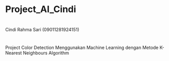 # Project_AI_Cindi
#
#
Cindi Rahma Sari (09011281924151)
#
Project Color Detection Menggunakan Machine Learning dengan Metode K-Nearest Neighbours Algorithm
